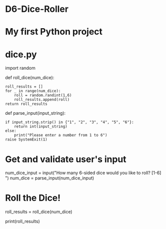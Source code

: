 # D6-Dice-Roller
# My first Python project

# dice.py

import random

def roll_dice(num_dice):

    roll_results = []
    for _ in range(num_dice):
        roll = random.randint(1,6)
        roll_results.append(roll)
    return roll_results

def parse_input(input_string):

    if input_string.strip() in {"1", "2", "3", "4", "5", "6"}:
        return int(input_string)
    else:
        print("Please enter a number from 1 to 6")
    raise SystemExit(1)

# Get and validate user's input

num_dice_input = input("How many 6-sided dice would you like to roll? [1-6] ")
num_dice = parse_input(num_dice_input) 

# Roll the Dice!
roll_results = roll_dice(num_dice)

print(roll_results) 

